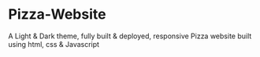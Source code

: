 # Pizza-Website
A Light &amp; Dark theme, fully built & deployed, responsive Pizza website built using html, css &amp; Javascript   
